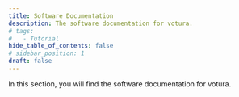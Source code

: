 ```yaml
---
title: Software Documentation
description: The software documentation for votura.
# tags:
#   - Tutorial
hide_table_of_contents: false
# sidebar_position: 1
draft: false
---
```


In this section, you will find the software documentation for votura.
